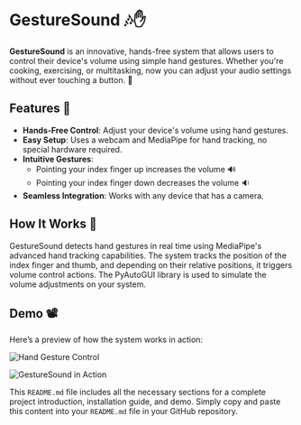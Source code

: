 # GestureSound 🎶✋

**GestureSound** is an innovative, hands-free system that allows users to control their device's volume using simple hand gestures. Whether you're cooking, exercising, or multitasking, now you can adjust your audio settings without ever touching a button. 🙌

## Features 🚀
- **Hands-Free Control**: Adjust your device's volume using hand gestures.
- **Easy Setup**: Uses a webcam and MediaPipe for hand tracking, no special hardware required.
- **Intuitive Gestures**: 
  - Pointing your index finger up increases the volume 🔊
  - Pointing your index finger down decreases the volume 🔉
- **Seamless Integration**: Works with any device that has a camera.

## How It Works 🧠
GestureSound detects hand gestures in real time using MediaPipe's advanced hand tracking capabilities. The system tracks the position of the index finger and thumb, and depending on their relative positions, it triggers volume control actions. The PyAutoGUI library is used to simulate the volume adjustments on your system.

## Demo 📽️
Here’s a preview of how the system works in action:

![Hand Gesture Control](https://github.com/user-attachments/assets/d92f5c24-9104-4df3-91f2-f527cbe133d7)

![GestureSound in Action](https://github.com/user-attachments/assets/161db7d0-fb2b-4268-8024-e89e7957852b)


This `README.md` file includes all the necessary sections for a complete project introduction, installation guide, and demo. Simply copy and paste this content into your `README.md` file in your GitHub repository.

